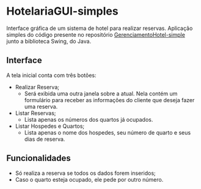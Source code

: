 # HotelariaGUI-simples
Interface gráfica de um sistema de hotel para realizar reservas.
Aplicação simples do código presente no repositório [GerenciamentoHotel-simple](https://github.com/KaianeSousa/GerenciamentoHotel-simple) junto a biblioteca Swing, do Java.

## Interface
A tela inicial conta com três botões:
-  Realizar Reserva;
    - Será exibida uma outra janela sobre a atual. Nela contém um formulário para receber as informações do cliente que deseja fazer uma reserva.
- Listar Reservas;
  - Lista apenas os números dos quartos já ocupados.
- Listar Hospedes e Quartos;
    - Lista apenas o nome dos hospedes, seu número de quarto e seus dias de reserva.

## Funcionalidades
- Só realiza a reserva se todos os dados forem inseridos;
- Caso o quarto esteja ocupado, ele pede por outro número.
